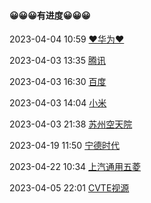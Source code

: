 ####  😀😀😀有进度😀😀😀

2023-04-04 10:59 [❤华为❤](https://career.huawei.com/reccampportal/portal5/user-index.html)

2023-04-03 13:35 [腾讯](https://join.qq.com/progress.html)

2023-04-03 16:30 [百度](https://talent.baidu.com/jobs/center)

2023-04-03 14:04 [小米](https://xiaomi.jobs.f.mioffice.cn/internship/position/application?spread=6AA3R7B)

2023-04-03 21:38 [苏州空天院](https://zhaopin.aircas.ac.cn/system/userInfo/myDeliveryDetail?id=1630106494559182849)

2023-04-19 11:50 [宁德时代](https://app.mokahr.com/campus-recruitment/catlhr/92133?previewKey=458840a74cf24a97abdc9b2a9bb694ae2ac4e233b95e4e389e7b85a41563a2de#/candidateHome/applications)

2023-04-22 10:34 [上汽通用五菱](https://wecruit.hotjob.cn/SU611bbe3c2f9d24229e014abb/pb/account.html#/myDeliver)

2023-04-05 22:01 [CVTE视源](https://careers.cvte.com/zone/resume/applications)



